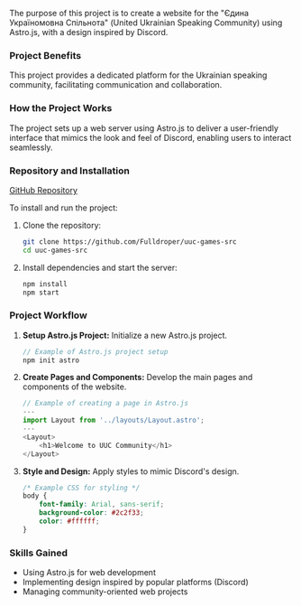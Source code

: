The purpose of this project is to create a website for the "Єдина Україномовна Спільнота" (United Ukrainian Speaking Community) using Astro.js, with a design inspired by Discord.

### Project Benefits
This project provides a dedicated platform for the Ukrainian speaking community, facilitating communication and collaboration.

### How the Project Works
The project sets up a web server using Astro.js to deliver a user-friendly interface that mimics the look and feel of Discord, enabling users to interact seamlessly.

### Repository and Installation
[GitHub Repository](https://github.com/Fulldroper/uuc-games-src)

To install and run the project:

1. Clone the repository:
    ```bash
    git clone https://github.com/Fulldroper/uuc-games-src
    cd uuc-games-src
    ```

2. Install dependencies and start the server:
    ```bash
    npm install
    npm start
    ```

### Project Workflow
1. **Setup Astro.js Project:** Initialize a new Astro.js project.
    ```javascript
    // Example of Astro.js project setup
    npm init astro
    ```

2. **Create Pages and Components:** Develop the main pages and components of the website.
    ```javascript
    // Example of creating a page in Astro.js
    ---
    import Layout from '../layouts/Layout.astro';
    ---
    <Layout>
        <h1>Welcome to UUC Community</h1>
    </Layout>
    ```

3. **Style and Design:** Apply styles to mimic Discord's design.
    ```css
    /* Example CSS for styling */
    body {
        font-family: Arial, sans-serif;
        background-color: #2c2f33;
        color: #ffffff;
    }
    ```

### Skills Gained
- Using Astro.js for web development
- Implementing design inspired by popular platforms (Discord)
- Managing community-oriented web projects

